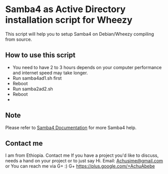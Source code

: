 Samba4 as Active Directory installation script for Wheezy
===


This script will help you to setup Samba4 on Debian/Wheezy compiling from source.  

How to use this script
-------

* You need to have 2 to 3 hours depends on your computer performance and internet speed may take longer.
* Run samba4ad1.sh first 
* Reboot 
* Run samba2ad2.sh 
* Reboot 
* 

Note
--------
Please refer to [Samba4 Documentation](https://wiki.samba.org/index.php/Samba) for more Samba4 help.

Contact me
-------
I am from Ethiopia. Contact me If you have a project you'd like to discuss, needs a hand on your project or to just say Hi. 
Email:  Achusime@gmail.com  or You can reach me via G+ :) G+ https://plus.google.com/+AchuAbebe
 
 



